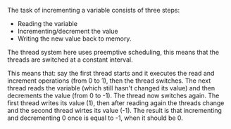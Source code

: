 The task of incrementing a variable consists of three steps:

- Reading the variable
- Incrementing/decrement the value
- Writing the new value back to memory.

The thread system here uses preemptive scheduling, this means that the threads are switched at a constant interval. 

This means that: say the first thread starts and it executes the read and increment operations (from 0 to 1), then the thread switches. The next thread reads the variable (which still hasn't changed its value) and then decrements the value (from 0 to -1). The thread now switches again. The first thread writes its value (1), then after reading again the threads change and the second thread wirtes its value (-1). The result is that incrementing and decrementing 0 once is equal to -1, when it should be 0.